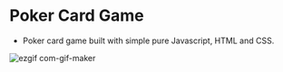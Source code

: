 # Poker Card Game
- Poker card game built with simple pure Javascript, HTML and CSS.

![ezgif com-gif-maker](https://user-images.githubusercontent.com/72642597/194889960-0a7ea691-de05-4d5a-9fee-57c738be14db.gif)
